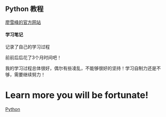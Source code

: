 ## Python 教程
[廖雪峰的官方网站](http://www.liaoxuefeng.com/wiki/0014316089557264a6b348958f449949df42a6d3a2e542c000)

#### 学习笔记

记录了自己的学习过程

前前后后花了3个月时间吧！

我的学习过程总体很好，偶尔有些凌乱，不能够很好的坚持！学习自制力还是不够，需要继续努力！



# Learn more you will be fortunate!
[Python](https://www.python.org/)